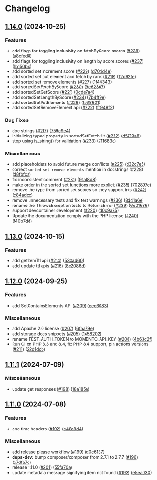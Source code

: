 # Changelog

## [1.14.0](https://github.com/momentohq/client-sdk-php/compare/v1.13.0...v1.14.0) (2024-10-25)


### Features

* add flags for toggling inclusivity on fetchByScore scores ([#238](https://github.com/momentohq/client-sdk-php/issues/238)) ([a8cfed8](https://github.com/momentohq/client-sdk-php/commit/a8cfed84a6c56ae647edaa74d7a326efea202912))
* add flags for toggling inclusivity on length by score scores ([#237](https://github.com/momentohq/client-sdk-php/issues/237)) ([1b150b4](https://github.com/momentohq/client-sdk-php/commit/1b150b4aa9594cb0856b3a2f0d003438d7d16285))
* add sorted set increment score ([#229](https://github.com/momentohq/client-sdk-php/issues/229)) ([d704d4e](https://github.com/momentohq/client-sdk-php/commit/d704d4e43cd1109e5c2433011fefb07978e6963b))
* add sorted set put element and fetch by rank ([#218](https://github.com/momentohq/client-sdk-php/issues/218)) ([12d92fe](https://github.com/momentohq/client-sdk-php/commit/12d92fe3ee2671844a27b53578f564c7d938cdbc))
* add sorted set remove elements ([#227](https://github.com/momentohq/client-sdk-php/issues/227)) ([1f44343](https://github.com/momentohq/client-sdk-php/commit/1f443435bc3b90ba98bbc9cde910f00918f406d8))
* add sortedSetFetchByScore ([#230](https://github.com/momentohq/client-sdk-php/issues/230)) ([9e62367](https://github.com/momentohq/client-sdk-php/commit/9e6236716bc608dbec9f6f53b35d6b35c9169a5b))
* add sortedSetGetScore ([#221](https://github.com/momentohq/client-sdk-php/issues/221)) ([0cde7a4](https://github.com/momentohq/client-sdk-php/commit/0cde7a48c6e94c86ff268e3b9625b2bf7c408e04))
* add sortedSetLengthByScore ([#234](https://github.com/momentohq/client-sdk-php/issues/234)) ([7b4ff9e](https://github.com/momentohq/client-sdk-php/commit/7b4ff9eada9ed7202e5c5cad9c6fee18aea1ffa9))
* add sortedSetPutElements ([#226](https://github.com/momentohq/client-sdk-php/issues/226)) ([fa68601](https://github.com/momentohq/client-sdk-php/commit/fa6860132c7d4187565938b72babba9d42ac7703))
* add sortedSetRemoveElement api ([#222](https://github.com/momentohq/client-sdk-php/issues/222)) ([f1948f2](https://github.com/momentohq/client-sdk-php/commit/f1948f219d274a6a17594045b50b84746ebfe828))


### Bug Fixes

* doc strings ([#217](https://github.com/momentohq/client-sdk-php/issues/217)) ([759c9e4](https://github.com/momentohq/client-sdk-php/commit/759c9e4318a2fee1859e095a0c6d3cfb248fcdae))
* initializing typed property  in sortedSetFetchHit ([#232](https://github.com/momentohq/client-sdk-php/issues/232)) ([d5719a8](https://github.com/momentohq/client-sdk-php/commit/d5719a86367d08072ea63a51673328223582b3bf))
* stop using is_string() for validation ([#233](https://github.com/momentohq/client-sdk-php/issues/233)) ([711683c](https://github.com/momentohq/client-sdk-php/commit/711683c63afd7f50c5f532fae24b5ede4c8c8bfe))


### Miscellaneous

* add placeholders to avoid future merge conflicts ([#225](https://github.com/momentohq/client-sdk-php/issues/225)) ([d32c7e5](https://github.com/momentohq/client-sdk-php/commit/d32c7e5e18b3c8aac68d17c54d3860c16e23d512))
* correct `sorted set remove elements` mention in docstrings ([#228](https://github.com/momentohq/client-sdk-php/issues/228)) ([d8fbfca](https://github.com/momentohq/client-sdk-php/commit/d8fbfcaf5076133dc10a5274e30b5327d494c7fe))
* fix inconsistent comment ([#231](https://github.com/momentohq/client-sdk-php/issues/231)) ([91a18d8](https://github.com/momentohq/client-sdk-php/commit/91a18d86f2207fa47176350fb3de5b142648a0fb))
* make order in the sorted set functions more explicit ([#235](https://github.com/momentohq/client-sdk-php/issues/235)) ([702897c](https://github.com/momentohq/client-sdk-php/commit/702897c5d69ebbeba533ebe4955823ba228c9d38))
* remove the type from sorted set scores so they support ints ([#242](https://github.com/momentohq/client-sdk-php/issues/242)) ([c84adcc](https://github.com/momentohq/client-sdk-php/commit/c84adcca5ab05d728967b563355b63bfd76b7789))
* remove unnecessary tests and fix test warnings ([#236](https://github.com/momentohq/client-sdk-php/issues/236)) ([8d41a6e](https://github.com/momentohq/client-sdk-php/commit/8d41a6ec34a1ddf12af87e035ac5e8e71913aeaa))
* rename the ThrowsException tests to ReturnsError ([#239](https://github.com/momentohq/client-sdk-php/issues/239)) ([6e21636](https://github.com/momentohq/client-sdk-php/commit/6e2163625c0e2ce8a3ed6f6ff51d0382e053c2fe))
* support devcontainer development ([#220](https://github.com/momentohq/client-sdk-php/issues/220)) ([d0c9a85](https://github.com/momentohq/client-sdk-php/commit/d0c9a85d6369ec761447c4c264a5dd505baadab5))
* Update the documentation comply with the PHP license ([#240](https://github.com/momentohq/client-sdk-php/issues/240)) ([f40b7dd](https://github.com/momentohq/client-sdk-php/commit/f40b7dd67d12515acd82009f127fdb28a25ed3ec))

## [1.13.0](https://github.com/momentohq/client-sdk-php/compare/v1.12.0...v1.13.0) (2024-10-15)


### Features

* add getItemTtl api ([#214](https://github.com/momentohq/client-sdk-php/issues/214)) ([533a460](https://github.com/momentohq/client-sdk-php/commit/533a46075ff97510230ae6a717c4fbc71eac9429))
* add update ttl apis ([#216](https://github.com/momentohq/client-sdk-php/issues/216)) ([8c2086d](https://github.com/momentohq/client-sdk-php/commit/8c2086d1baf5ef7a6e544cd1b5acf73fc5b1e155))

## [1.12.0](https://github.com/momentohq/client-sdk-php/compare/v1.11.1...v1.12.0) (2024-09-25)


### Features

* add SetContainsElements API ([#209](https://github.com/momentohq/client-sdk-php/issues/209)) ([eec6083](https://github.com/momentohq/client-sdk-php/commit/eec6083305d82d45136889e522db5c61d922333d))


### Miscellaneous

* add Apache 2.0 license ([#207](https://github.com/momentohq/client-sdk-php/issues/207)) ([6faa79e](https://github.com/momentohq/client-sdk-php/commit/6faa79e6c4eac1ad4c5b9a0fde1068815349d272))
* add storage docs snippets ([#205](https://github.com/momentohq/client-sdk-php/issues/205)) ([1458202](https://github.com/momentohq/client-sdk-php/commit/14582029121383e5904673df8b82ce03fe6ef74a))
* rename TEST_AUTH_TOKEN to MOMENTO_API_KEY ([#208](https://github.com/momentohq/client-sdk-php/issues/208)) ([4b63c2f](https://github.com/momentohq/client-sdk-php/commit/4b63c2f19d831e097068a1d918c792a23978314f))
* Run CI on PHP 8.3 and 8.4, fix PHP 8.4 support, pin actions versions ([#211](https://github.com/momentohq/client-sdk-php/issues/211)) ([22d1dcb](https://github.com/momentohq/client-sdk-php/commit/22d1dcbc5986862f829d7fae8a0dd00a12ad6d74))

## [1.11.1](https://github.com/momentohq/client-sdk-php/compare/v1.11.0...v1.11.1) (2024-07-09)


### Miscellaneous

* update get responses ([#198](https://github.com/momentohq/client-sdk-php/issues/198)) ([18a185a](https://github.com/momentohq/client-sdk-php/commit/18a185a153422c710c451af0a96f676a57b63dc2))

## [1.11.0](https://github.com/momentohq/client-sdk-php/compare/v1.10.0...v1.11.0) (2024-07-08)


### Features

* one time headers ([#192](https://github.com/momentohq/client-sdk-php/issues/192)) ([e48a8d4](https://github.com/momentohq/client-sdk-php/commit/e48a8d4adc5ae7fb70a80ade2a53646372a785bd))


### Miscellaneous

* add release please workflow ([#199](https://github.com/momentohq/client-sdk-php/issues/199)) ([d0c6137](https://github.com/momentohq/client-sdk-php/commit/d0c6137dd707719d366be4f2ef474fcb42b90379))
* **deps-dev:** bump composer/composer from 2.7.1 to 2.7.7 ([#196](https://github.com/momentohq/client-sdk-php/issues/196)) ([c7dfa7d](https://github.com/momentohq/client-sdk-php/commit/c7dfa7da3d03a84ca01f180c974403d40dca8a7d))
* release 1.11.0 ([#201](https://github.com/momentohq/client-sdk-php/issues/201)) ([55fa70a](https://github.com/momentohq/client-sdk-php/commit/55fa70a571ef6e3bb7cbab6745aa53fc0fe6ec86))
* update metadata message signifying item not found ([#193](https://github.com/momentohq/client-sdk-php/issues/193)) ([e5ea030](https://github.com/momentohq/client-sdk-php/commit/e5ea0304c26d4c641a137c395e6201186691a816))
